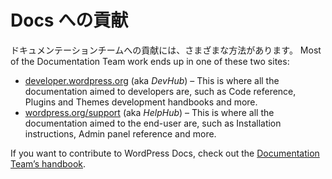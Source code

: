 <!--
# Contribute with Docs
-->
# Docs への貢献
<!--
There are many ways in which it is possible to contribute to the Documentation team.
-->
ドキュメンテーションチームへの貢献には、さまざまな方法があります。
Most of the Documentation Team work ends up in one of these two sites:

*   [developer.wordpress.org](https://developer.wordpress.org/) (aka *DevHub*) – This is where all the documentation aimed to developers are, such as Code reference, Plugins and Themes development handbooks and more.
*   [wordpress.org/support](https://wordpress.org/support) (aka *HelpHub*) – This is where all the documentation aimed to the end-user are, such as Installation instructions, Admin panel reference and more.

If you want to contribute to WordPress Docs, check out the [Documentation Team’s handbook](https://make.wordpress.org/docs/handbook/).
